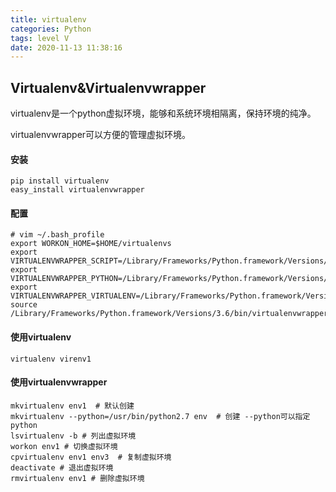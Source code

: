 ```yaml
---
title: virtualenv
categories: Python
tags: level V
date: 2020-11-13 11:38:16
---
```


## Virtualenv&Virtualenvwrapper

virtualenv是一个python虚拟环境，能够和系统环境相隔离，保持环境的纯净。

virtualenvwrapper可以方便的管理虚拟环境。

#### 安装

```shell
pip install virtualenv
easy_install virtualenvwrapper
```

<!--more-->

#### 配置

```shell
# vim ~/.bash_profile
export WORKON_HOME=$HOME/virtualenvs
export VIRTUALENVWRAPPER_SCRIPT=/Library/Frameworks/Python.framework/Versions/3.6/bin/virtualenvwrapper.sh
export VIRTUALENVWRAPPER_PYTHON=/Library/Frameworks/Python.framework/Versions/3.6/bin/python3
export VIRTUALENVWRAPPER_VIRTUALENV=/Library/Frameworks/Python.framework/Versions/3.6/bin/virtualenv
source /Library/Frameworks/Python.framework/Versions/3.6/bin/virtualenvwrapper.sh
```

#### 使用virtualenv

```
virtualenv virenv1
```

#### 使用virtualenvwrapper

```shell
mkvirtualenv env1  # 默认创建
mkvirtualenv --python=/usr/bin/python2.7 env  # 创建 --python可以指定python
lsvirtualenv -b # 列出虚拟环境
workon env1 # 切换虚拟环境
cpvirtualenv env1 env3  # 复制虚拟环境
deactivate # 退出虚拟环境
rmvirtualenv env1 # 删除虚拟环境
```

